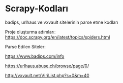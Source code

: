 # Scrapy-Kodları
badips, urlhaus ve vxvault sitelerinin parse etme kodları

Proje oluşturma adımları:
https://doc.scrapy.org/en/latest/topics/spiders.html

Parse Edilen Siteler:

https://www.badips.com/info

https://urlhaus.abuse.ch/browse/page/0/

http://vxvault.net/ViriList.php?s=0&m=40
